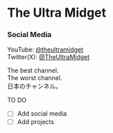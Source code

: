 # The Ultra Midget
### Social Media
YouTube: <a href="https://www.youtube.com/@theultramidget">@theultramidget</a><br/>Twitter(X): <a href="https://twitter.com/TheUltraMidget">@TheUltraMidget</a>
  
The best channel.<br/>The worst channel.<br/>日本のチャンネル。<br/>

TO DO
- [ ] Add social media
- [ ] Add projects
